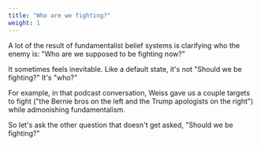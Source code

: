 ```yaml
---
title: "Who are we fighting?"
weight: 1
---
```


A lot of the result of fundamentalist belief systems is clarifying who the enemy is: "Who are we supposed to be fighting now?"

It sometimes feels inevitable. Like a default state, it's not "Should we be fighting?" It's "who?"

For example, in that podcast conversation, Weiss gave us a couple targets to fight ("the Bernie bros on the left and the Trump apologists on the right") while admonishing fundamentalism.

So let's ask the other question that doesn't get asked, "Should we be fighting?"
